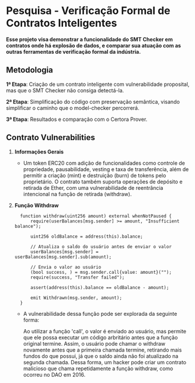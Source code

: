 # Pesquisa - Verificação Formal de Contratos Inteligentes

**Esse projeto visa demonstrar a funcionalidade do SMT Checker em contratos onde há explosão de dados, e comparar sua atuação com as outras ferramentas de verificação formal da indústria.**

## Metodologia

**1ª Etapa**: Criação de um contrato inteligente com vulnerabilidade proposital, mas que o SMT Checker não consiga detectá-la.

**2ª Etapa**: Simplificação do código com preservação semântica, visando simplificar o caminho que o model-checker percorrerá.

**3ª Etapa**: Resultados e comparação com o Certora Prover.

## Contrato Vulnerabilities

1. **Informações Gerais**

   - Um token ERC20 com adição de funcionalidades como controle de propriedade, pausabilidade, vesting e taxa de transferência, além de permitir a criação (mint) e destruição (burn) de tokens pelo proprietário. O contrato também suporta operações de depósito e retirada de Ether, com uma vulnerabilidade de reentrância intencional na função de retirada (withdraw).
  
2. **Função Withdraw**


         function withdraw(uint256 amount) external whenNotPaused {
             require(userBalances[msg.sender] >= amount, "Insufficient balance");
         
             uint256 oldBalance = address(this).balance;
         
             // Atualiza o saldo do usuário antes de enviar o valor
             userBalances[msg.sender] = userBalances[msg.sender].sub(amount);
         
             // Envia o valor ao usuário
             (bool success, ) = msg.sender.call{value: amount}("");
             require(success, "Transfer failed");
         
             assert(address(this).balance == oldBalance - amount);
         
             emit Withdrawn(msg.sender, amount);
         }
   
   - A vulnerabilidade dessa função pode ser explorada da seguinte forma:
  
       Ao utilizar a função 'call', o valor é enviado ao usuário, mas permite que ele possa executar um código arbritário antes que a função original termine. Assim, o usuário pode chamar o withdraw    novamente antes que a primeira chamada termine, retirando mais fundos do que possui, já que o saldo ainda não foi atualizado na segunda chamada. Dessa forma, um hacker pode criar um contrato malicioso que chama repetidamente a função withdraw, como ocorreu no DAO em 2016.

   




